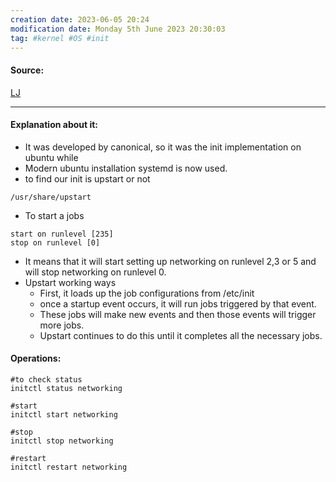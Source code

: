 ```yaml
---
creation date: 2023-06-05 20:24
modification date: Monday 5th June 2023 20:30:03
tag: #kernel #OS #init
---
```


#### Source:
[LJ](https://linuxjourney.com/lesson/upstart-overview)

--------------------------------------

#### Explanation about it:

* It was developed by canonical, so it was the init implementation on ubuntu while
* Modern ubuntu installation systemd is now used.
* to find our init is upstart or not

```
/usr/share/upstart
```

* To start a jobs

```
start on runlevel [235]
stop on runlevel [0]
```

* It means that it will start setting up networking on runlevel 2,3 or 5 and will stop networking on runlevel 0.
* Upstart working ways
	* First, it loads up the job configurations from /etc/init
	* once a startup event occurs, it will run jobs triggered by that event.
	* These jobs will make new events and then those events will trigger more jobs.
	* Upstart continues to do this until it completes all the necessary jobs.

#### Operations:

```
#to check status
initctl status networking

#start
initctl start networking

#stop
initctl stop networking

#restart
initctl restart networking
```

